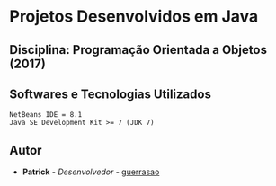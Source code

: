 # Projetos Desenvolvidos em Java

## Disciplina: Programação Orientada a Objetos (2017)

## Softwares e Tecnologias Utilizados

```
NetBeans IDE = 8.1
Java SE Development Kit >= 7 (JDK 7)
```

## Autor

* **Patrick** - *Desenvolvedor* - [guerrasao](https://github.com/guerrasao)
